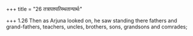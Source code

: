 +++
title = "26 तत्रापश्यत्स्थितान्पार्थः"

+++
1.26 Then as Arjuna looked on, he saw standing there fathers and
grand-fathers, teachers, uncles, brothers, sons, grandsons and comrades;
